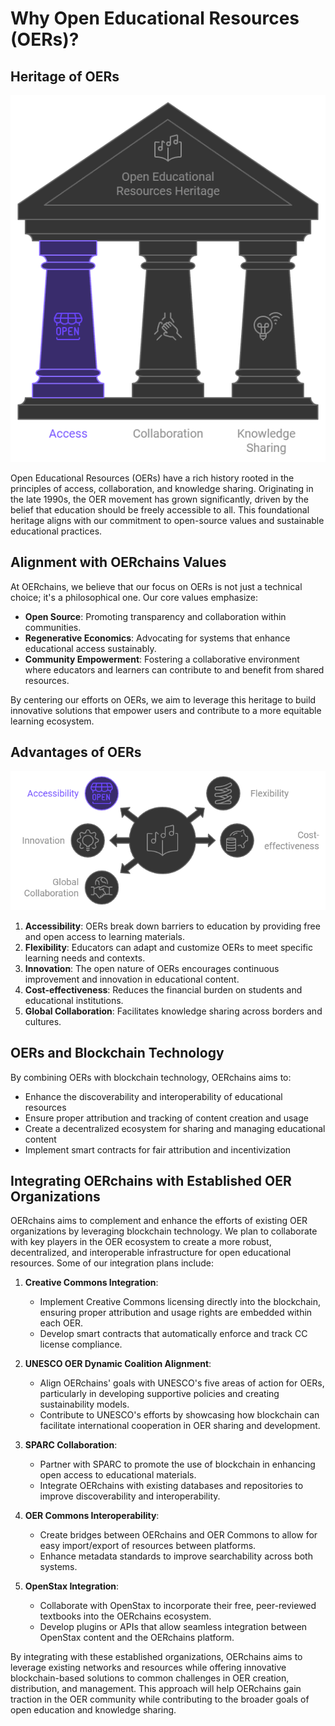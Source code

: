 # Why Open Educational Resources (OERs)?

## Heritage of OERs

![Open Educational Resources Heritage](../docs\images\OER-Heritage.png)

Open Educational Resources (OERs) have a rich history rooted in the principles of access, collaboration, and knowledge sharing. Originating in the late 1990s, the OER movement has grown significantly, driven by the belief that education should be freely accessible to all. This foundational heritage aligns with our commitment to open-source values and sustainable educational practices.

## Alignment with OERchains Values

At OERchains, we believe that our focus on OERs is not just a technical choice; it's a philosophical one. Our core values emphasize:

- **Open Source**: Promoting transparency and collaboration within communities.
- **Regenerative Economics**: Advocating for systems that enhance educational access sustainably.
- **Community Empowerment**: Fostering a collaborative environment where educators and learners can contribute to and benefit from shared resources.

By centering our efforts on OERs, we aim to leverage this heritage to build innovative solutions that empower users and contribute to a more equitable learning ecosystem.

## Advantages of OERs

![Benefits of Open Educational Resources](../docs\images\OER-Benefits.png)

1. **Accessibility**: OERs break down barriers to education by providing free and open access to learning materials.
2. **Flexibility**: Educators can adapt and customize OERs to meet specific learning needs and contexts.
3. **Innovation**: The open nature of OERs encourages continuous improvement and innovation in educational content.
4. **Cost-effectiveness**: Reduces the financial burden on students and educational institutions.
5. **Global Collaboration**: Facilitates knowledge sharing across borders and cultures.

## OERs and Blockchain Technology

By combining OERs with blockchain technology, OERchains aims to:

- Enhance the discoverability and interoperability of educational resources
- Ensure proper attribution and tracking of content creation and usage
- Create a decentralized ecosystem for sharing and managing educational content
- Implement smart contracts for fair attribution and incentivization

## Integrating OERchains with Established OER Organizations

OERchains aims to complement and enhance the efforts of existing OER organizations by leveraging blockchain technology. We plan to collaborate with key players in the OER ecosystem to create a more robust, decentralized, and interoperable infrastructure for open educational resources. Some of our integration plans include:

1. **Creative Commons Integration**: 
   - Implement Creative Commons licensing directly into the blockchain, ensuring proper attribution and usage rights are embedded within each OER.
   - Develop smart contracts that automatically enforce and track CC license compliance.

2. **UNESCO OER Dynamic Coalition Alignment**:
   - Align OERchains' goals with UNESCO's five areas of action for OERs, particularly in developing supportive policies and creating sustainability models.
   - Contribute to UNESCO's efforts by showcasing how blockchain can facilitate international cooperation in OER sharing and development.

3. **SPARC Collaboration**:
   - Partner with SPARC to promote the use of blockchain in enhancing open access to educational materials.
   - Integrate OERchains with existing databases and repositories to improve discoverability and interoperability.

4. **OER Commons Interoperability**:
   - Create bridges between OERchains and OER Commons to allow for easy import/export of resources between platforms.
   - Enhance metadata standards to improve searchability across both systems.

5. **OpenStax Integration**:
   - Collaborate with OpenStax to incorporate their free, peer-reviewed textbooks into the OERchains ecosystem.
   - Develop plugins or APIs that allow seamless integration between OpenStax content and the OERchains platform.

By integrating with these established organizations, OERchains aims to leverage existing networks and resources while offering innovative blockchain-based solutions to common challenges in OER creation, distribution, and management. This approach will help OERchains gain traction in the OER community while contributing to the broader goals of open education and knowledge sharing.
